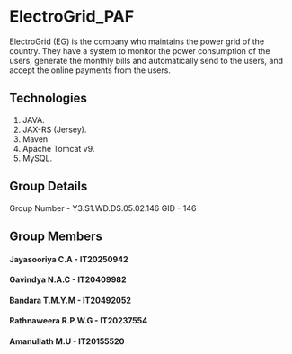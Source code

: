 # ElectroGrid_PAF

ElectroGrid (EG) is the company who maintains the power grid of the country. They have a system to
monitor the power consumption of the users, generate the monthly bills and automatically send to the
users, and accept the online payments from the users. 

## Technologies
1. JAVA.
2. JAX-RS (Jersey).
3. Maven.
4. Apache Tomcat v9.
5. MySQL.

## Group Details
Group Number - Y3.S1.WD.DS.05.02.146 
GID - 146

## Group Members
#### Jayasooriya C.A - IT20250942
#### Gavindya N.A.C - IT20409982
#### Bandara T.M.Y.M - IT20492052
#### Rathnaweera R.P.W.G - IT20237554
#### Amanullath M.U - IT20155520
